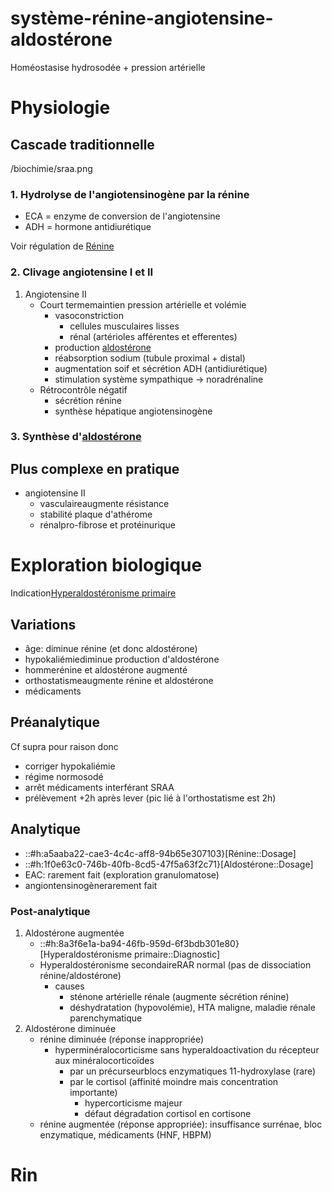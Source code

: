 # système-rénine-angiotensine-aldostérone



Homéostasise hydrosodée + pression artérielle 


# Physiologie



## Cascade traditionnelle


 
/biochimie/sraa.png



### 1. Hydrolyse de l'angiotensinogène par la rénine


- ECA = enzyme de conversion de l'angiotensine 
- ADH = hormone antidiurétique 

Voir régulation de [Rénine](#rc3a9ninenorgmd) 


### 2. Clivage angiotensine I et II


1. Angiotensine II 
    - Court termemaintien pression artérielle et volémie 
        - vasoconstriction 
            - cellules musculaires lisses 
            - rénal (artérioles afférentes et efferentes) 
        - production [aldostérone](#aldostc3a9ronenorgmd) 
        - réabsorption sodium (tubule proximal + distal) 
        - augmentation soif et sécrétion ADH (antidiurétique) 
        - stimulation système sympathique -> noradrénaline 
    - Rétrocontrôle négatif
        - sécrétion rénine 
        - synthèse hépatique angiotensinogène 


### 3. Synthèse d'[aldostérone](#aldostc3a9ronenorgmd)



## Plus complexe en pratique


- angiotensine II
    - vasculaireaugmente résistance 
    - stabilité plaque d'athérome 
    - rénalpro-fibrose et protéinurique 


# Exploration biologique


Indication[Hyperaldostéronisme primaire](#hyperaldostc3a9ronisme-primairenorgmd) 


## Variations


- âge: diminue rénine (et donc aldostérone) 
- hypokaliémiediminue production d'aldostérone 
- hommerénine et aldostérone augmenté 
- orthostatismeaugmente rénine et aldostérone 
- médicaments 




## Préanalytique


Cf supra pour raison donc 

- corriger hypokaliémie 
- régime normosodé 
- arrêt médicaments interférant SRAA 
- prélèvement +2h après lever (pic lié à l'orthostatisme est 2h) 


## Analytique


- ::#h:a5aaba22-cae3-4c4c-aff8-94b65e307103}[Rénine::Dosage] 
- ::#h:1f0e63c0-746b-40fb-8cd5-47f5a63f2c71}[Aldostérone::Dosage] 
- EAC: rarement fait (exploration granulomatose) 
- angiontensinogènerarement fait 


### Post-analytique


1. Aldostérone augmentée 
    - ::#h:8a3f6e1a-ba94-46fb-959d-6f3bdb301e80}[Hyperaldostéronisme primaire::Diagnostic] 
    - Hyperaldostéronisme secondaireRAR normal (pas de dissociation rénine/aldostérone) 
        - causes
            - sténone artérielle rénale (augmente sécrétion rénine) 
            - déshydratation (hypovolémie), HTA maligne, maladie rénale parenchymatique 
1. Aldostérone diminuée 
    - rénine diminuée (réponse inappropriée) 
        - hyperminéralocorticisme sans hyperaldoactivation du récepteur aux minéralocorticoïdes 
            - par un précurseurblocs enzymatiques 11-hydroxylase (rare) 
            - par le cortisol (affinité moindre mais concentration importante) 
                - hypercorticisme majeur 
                - défaut dégradation cortisol en cortisone 
    - rénine augmentée (réponse appropriée): insuffisance surrénae, bloc enzymatique, médicaments (HNF, HBPM) 


# Rin

